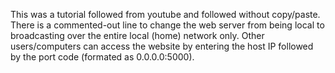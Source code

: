 This was a tutorial followed from youtube and followed without copy/paste.
There is a commented-out line to change the web server from being local to broadcasting over the entire local (home) network only. Other users/computers can access the website by entering the host IP followed by the port code (formated as 0.0.0.0:5000).
